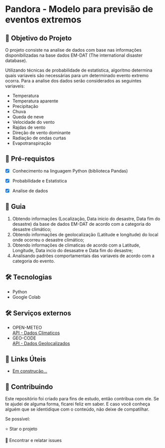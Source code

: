 <h1>Pandora - Modelo para previsão de eventos extremos</h1>

<h2>🎯 Objetivo do Projeto</h2>
<p>
  O projeto consiste na analise de dados com base nas informações disponibilizadas na base dados EM-DAT (The international disaster database).
</p>

<p>
  Utilizando técnicas de probabilidade de estatistica, algoritmo determina quais variaveis são necessárias para um determinado evento extremo ocorra.
  Para a analise dos dados serão considerados as seguintes variaveis:
</p>
<ul>
  <li> Temperatura </li>
  <li> Temperatura aparente </li>
  <li> Precipitação </li>
  <li> Chuva </li>
  <li> Queda de neve </li>
  <li> Velocidade do vento </li>
  <li> Rajdas de vento </li>
  <li> Direção de vento dominante </li>
  <li> Radiação de ondas curtas </li>
  <li> Evapotranspiração </li>
</ul>

<h2>
🛑 Pré-requistos
</h2>

- [x] Conhecimento na linguagem Python (biblioteca Pandas)

- [x] Probabilidade e Estatistica

- [x] Analise de dados

<h2> 🚦 Guia </h2>

<ol>
    <li> Obtendo informações (Localização, Data inicio do desastre, Data fim do desastre) da base de dados EM-DAT de acordo com a categoria do desastre climático; </li>
    <li> Obtendo informações de geolocalização (Latitude e longitude) do local onde ocorreu o desastre climático; </li>
    <li> Obtendo informações de climaticas de acordo com a Latitude, Longitude, Data incio do desasatre e Data fim do desastre; </li>
    <li> Analisando padrões comportamentais das variaveis de acordo com a categoria do evento. </li>
</ol>

<h2>🛠 Tecnologias</h2>

<ul>
    <li> Python </li>
    <li> Google Colab </li>
</ul>

<h2>🛠 Serviços externos</h2>

<ul>
    <li> OPEN-METEO </li><a href="https://archive-api.open-meteo.com/v1/archive">API - Dados Climaticos</a></li>
    <li> GEO-CODE </li><a href="https://geocode.maps.co/search">API - Dados Geolocalizados</a></li>
</ul>

<h2>🔗 Links Úteis</h2>
<ul>
    <li><a href="#">Em construção...</a></li>
</ul>


<h2> 🤝 Contribuindo </h2>

Este repositório foi criado para fins de estudo, então contribua com ele. Se te ajudei de alguma forma, ficarei feliz em
saber. E caso você conheça alguém que se identidique com o conteúdo, não deixe de compatilhar.

Se possível:

⭐️ Star o projeto

🐛 Encontrar e relatar issues


